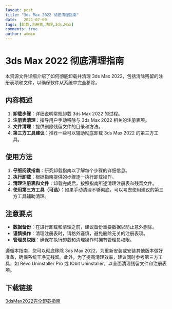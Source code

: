 ```yaml
---
layout: post
title: "3ds Max 2022 彻底清理指南"
date:   2021-07-09
tags: [卸载,注册表,清理,3ds,Max]
comments: true
author: admin
---
```

# 3ds Max 2022 彻底清理指南

本资源文件详细介绍了如何彻底卸载并清理 3ds Max 2022，包括清除残留的注册表项和文件，以确保软件从系统中完全移除。

## 内容概述

1. **卸载步骤**：详细说明常规卸载 3ds Max 2022 的过程。
2. **注册表清理**：指导用户手动移除与 3ds Max 2022 相关的注册表项。
3. **文件清理**：提供删除残留文件的目录和方法。
4. **第三方工具建议**：推荐一些可以辅助彻底卸载 3ds Max 2022 的第三方工具。

## 使用方法

1. **仔细阅读指南**：研究卸载指南以了解每个步骤的详细信息。
2. **执行卸载**：根据指南提供的步骤逐一执行卸载操作。
3. **清理注册表和文件**：卸载完成后，按照指南所述清理注册表和残留文件。
4. **使用第三方工具（可选）**：如果手动清理不够彻底，可以考虑使用建议的第三方工具辅助清理。

## 注意要点

- **数据备份**：在进行卸载和清理之前，建议备份重要数据以防止意外删除。
- **谨慎操作**：清理注册表时，请格外谨慎，避免删除无关的注册表项。
- **管理员权限**：确保在执行卸载和清理操作时拥有管理员权限。

遵循本指南，您可以彻底移除 3ds Max 2022，为重新安装或安装其他版本做好准备，确保系统干净无残留。此外，为了提高清理效率，建议同时参考第三方工具，如 Revo Uninstaller Pro 或 IObit Uninstaller，以全面清理残留文件和注册表项。

## 下载链接

[3dsMax2022完全卸载指南](https://pan.quark.cn/s/5d92c51534b5)